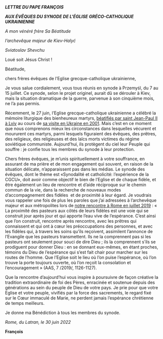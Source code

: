 ***LETTRE DU PAPE FRANÇOIS***

***AUX ÉVÊQUES DU SYNODE DE L'ÉGLISE GRÉCO-CATHOLIQUE UKRAINIENNE***

*A mon vénéré frère Sa Béatitude*

*l’archevêque majeur de Kiev-Halyć*

*Sviatoslav Shevchu*

Loué soit Jésus Christ !

Béatitude,

chers frères évêques de l’Eglise grecque-catholique ukrainienne,

Je vous salue cordialement, vous tous réunis en synode à Przemyśl, du 7 au 15 juillet. Ce synode, selon le projet originel, aurait dû se dérouler à Kiev, mais la situation dramatique de la guerre, parvenue à son cinquième mois, ne l’a pas permis.

Récemment, le 27 juin, l’Eglise grecque-catholique ukrainienne a célébré la mémoire liturgique des bienheureux martyrs, [béatifiés par saint Jean-Paul II à Lviv](https://www.vatican.va/content/john-paul-ii/fr/homilies/2001/documents/hf_jp-ii_hom_20010627_ucraina-beat.html) au cours de [sa visite en Ukraine en 2001](https://www.vatican.va/content/john-paul-ii/fr/travels/2001/travels/documents/trav_ukraine-2001.html). Mais c’est en ce moment que nous comprenons mieux les circonstances dans lesquelles vécurent et moururent ces martyrs, parmi lesquels figuraient des évêques, des prêtres, des religieux, des religieuses et des laïcs morts victimes du régime soviétique communiste. Aujourd’hui, ils protègent du ciel leur Peuple qui souffre : je confie tous les membres du synode à leur protection.

Chers frères évêques, je m’unis spirituellement à votre souffrance, en assurant de ma prière et de mon engagement qui souvent, en raison de la situation délicate, n’apparaissent pas dans les médias. Le synode des évêques, dont le thème est «Synodalité et catholicité: l’expérience de la CGCU», doit avoir comme objectif le bien de l’Eglise et de chaque fidèle, et être également un lieu de rencontre et d’aide réciproque sur le chemin commun de la vie, dans la recherche de nouveaux modes d’accompagnement des fidèles  et de proximité à leur égard. Je voudrais vous rappeler une fois de plus les paroles que j’ai adressées à l’archevêque majeur et aux métropolites lors de [notre rencontre à Rome en juillet 2019](https://www.vatican.va/content/francesco/fr/speeches/2019/july/documents/papa-francesco_20190705_sinodo-chiesaucraina.html) : « La proximité des pasteurs aux côtés de leurs fidèles est une voie qui se construit jour après jour et qui apporte l’eau vive de l’espérance. C’est ainsi que l’on construit, rencontre après rencontre, avec les prêtres qui connaissent et qui ont à cœur les préoccupations des personnes, et avec les fidèles qui, à travers les soins qu’ils reçoivent, assimilent l’annonce de l’Evangile que les pasteurs transmettent. Ils ne la comprennent pas si les pasteurs ont seulement pour souci de dire Dieu ; ils la comprennent s’ils se prodiguent pour donner Dieu : en se donnant eux-mêmes, en étant proches, témoins du Dieu de l’espérance qui s’est fait chair pour marcher sur les routes de l’homme. Que l’Eglise soit le lieu où l’on puise l’espérance, où l’on trouve la porte toujours ouverte, où l’on reçoit la consolation et l’encouragement » (AAS, 7 /2019/, 1126-1127).

Que la rencontre d’aujourd’hui vous inspire à poursuivre de façon créative la tradition extraordinaire de foi des Pères, enracinée et soutenue depuis des générations au sein du peuple de Dieu de votre pays. Je prie pour que votre Eglise et votre peuple, vivifiés par la force des sacrements, le regard fixé sur le Cœur immaculé de Marie, ne perdent jamais l’espérance chrétienne de temps meilleurs.

Je donne ma Bénédiction à tous les membres du synode.

*Rome, du Latran, le 30 juin 2022*

**François**